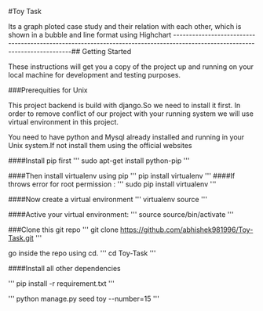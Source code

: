 #Toy Task

Its a graph ploted case study and their relation with each other, which is shown in a bubble and line format using
Highchart
----------------------------------------------------------------------------------------------------------------------------## Getting Started

These instructions will get you a copy of the project up and running on your local machine for development and testing purposes.

###Prerequities for Unix

This project backend is build with django.So we need to install it first.
In order to remove conflict of our project with your running system we will use virtual environment in this project.

You need to have python and Mysql already installed and running in your Unix system.If not install them using the official 
websites


####Install pip first
'''
sudo apt-get install python-pip
'''

####Then install virtualenv using pip
'''
pip install virtualenv 
'''
####If throws error for root permission :
'''
sudo pip install virtualenv
'''

####Now create a virtual environment
'''
virtualenv source
'''

####Active your virtual environment:
'''
source source/bin/activate
'''

###Clone this git repo
'''
git clone https://github.com/abhishek981996/Toy-Task.git
'''

go inside the repo using cd.
'''
cd Toy-Task
'''

####Install all other dependencies

'''
pip install -r requirement.txt
'''





'''
python manage.py seed toy --number=15
'''